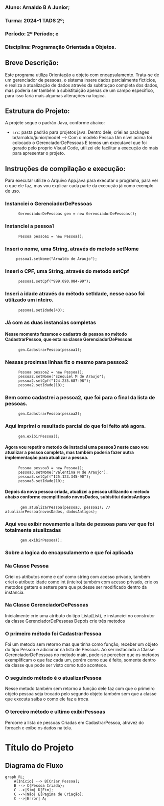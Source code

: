 ### Aluno: Arnaldo B A Junior; 
### Turma: 2024-1 TADS 2º;
### Período: 2º Período; e 
### Disciplina: Programação Orientada a Objetos.

## Breve Descrição:

Este programa utiliza Orientação a objeto com encapsulamento. 
Trata-se de um gerenciador de pessoas, o sistema insere dados parcialmente ficticios, e realiza a atualização de dados através da subtituçao completa dos dados, mas poderia ser também a subistituição apenas de um campo especifico, para isso faria mais algumas alterações na logica.

## Estrutura do Projeto:

A projete segue o padrão Java, conforme abaixo:

- `src`: pasta padrão para projetos java. 
Dentro dele, criei as packages br/arnaldo/junior/model --> Com o modelo Pessoa
Um nível acima foi colocado o GerenciadorDePessoas
E temos um executavel que foi gerado pelo proprio Visual Code, utilizei ele facilitar a execução do mais para apresentar o projeto.

## Instruções de compilação e execução:

Para executar utilize o Arquivo App.java para executar o programa, para ver o que ele faz, mas vou explicar cada parte da execução já como exemplo de uso.
  
  ### Instanciei o GerenciadorDePessoas
  ```
        GerenciadorDePessoas gen = new GerenciadorDePessoas();
  ```
  ### Instanciei a pessoa1
  ```
        Pessoa pessoa1 = new Pessoa();
  ```
  ### Inseri o nome, uma String, através do metodo setNome
   ```
        pessoa1.setNome("Arnaldo de Araujo");
  ```
  ### Inseri o CPF, uma String, através do metodo setCpf
  ```
        pessoa1.setCpf("999.090.084-99");
  ```
  ### Inseri a idade através do método setIdade, nesse caso foi utilizado um inteiro.
  ```
        pessoa1.setIdade(43);
  ```
  ### Já com as duas instancias completas
  #### Nesse momento fazemos o cadastro da pessoa no método CadastrarPessoa, que esta na classe GerenciadorDePessoas       
  ```
        gen.CadastrarPessoa(pessoa1);
  ```

  ### Nessas proximas linhas fiz o mesmo para pessoa2      
  ```
        Pessoa pessoa2 = new Pessoa();
        pessoa2.setNome("Ezequiel M de Araujo");
        pessoa2.setCpf("124.235.687-98");
        pessoa2.setIdade(18);
  ```
  ### Bem como cadastrei a pessoa2, que foi para o final da lista de pessoas.
  ```
        gen.CadastrarPessoa(pessoa2);
  ```
  ### Aqui imprimi o resultado parcial do que foi feito até agora.
  ```
        gen.exibirPessoa();
  ```
  #### Agora vou repetir o metodo de instacial uma pessoa3 neste caso vou atualizar a pessoa completa, mas também poderia fazer outra implementação para atualizar a pessoa.
  ```
        Pessoa pessoa3 = new Pessoa();
        pessoa3.setNome("Valentina M de Araujo");
        pessoa3.setCpf("125.123.345-90");
        pessoa3.setIdade(10);
 ```
 #### Depois da nova pessoa criada, atualizei a pessoa utilizando o metodo abaixo conforme exemplificado novosDados, subistitui dadosAntigos
 ```
        gen.atualizarPessoa(pessoa3, pessoa1); // atualizarPessoa(novosDados, dadosAntigos);
 ```
 ### Aqui vou exibir novamente a lista de pessoas para ver que foi totalmente atualizadas
 ```
        gen.exibirPessoa();
```
 ### Sobre a logica do encapsulamento e que foi aplicada

 ### Na Classe Pessoa
 Criei os atributos nome e cpf como string com acesso privado, também criei o atributo idade como int (inteiro) também com acesso privado, crie os metodos getters e setters para que pudesse ser modificado dentro da instancia.
 ### Na Classe GerenciadorDePessoas
 Inicialmente crie uma atributo do tipo Lista(List), e instanciei no construtor da classe GerenciadorDePessoas
 Depois crie três metodos
 ### O primeiro método foi CadastrarPessoa
 Foi um metodo sem retorno mas que tinha como função, receber um objeto do tipo Pessoa e adicionar na lista de Pessoas.
 Ao ser instaciada a Classe GerenciadorDePessoas no metodo main, pode-se perceber que os metodos exemplificam o que faz cada um, porém como que é feito, somente dentro da classe que pode ser visto como tudo acontece.
### O seguindo método é o atualizarPessoa
Nesse metodo também sem retorno a função dele faz com que o primeiro objeto pessoa seja trocado pelo segundo objeto também sem que a classe que executa saiba o como ele faz a troca. 

### O terceiro método e ultimo exibirPessoas
Percorre a lista de pessoas Criadas em CadastrarPessoa, atravez do foreach e exibe os dados na tela.


# Título do Projeto

## Diagrama de Fluxo

```mermaid
graph RL;
    A[Início] --> B[Criar Pessoa];
    B --> C{Pessoa Criada};
    C -->|Sim| D[Fim];
    C -->|Não| E[Pagina de Criação];
    C -->|Error| A;
